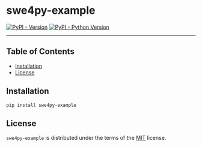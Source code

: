 # swe4py-example

[![PyPI - Version](https://img.shields.io/pypi/v/swe4py-example.svg)](https://pypi.org/project/swe4py-example)
[![PyPI - Python Version](https://img.shields.io/pypi/pyversions/swe4py-example.svg)](https://pypi.org/project/swe4py-example)

---

## Table of Contents

- [Installation](#installation)
- [License](#license)

## Installation

```console
pip install swe4py-example
```

## License

`swe4py-example` is distributed under the terms of the [MIT](https://spdx.org/licenses/MIT.html) license.
